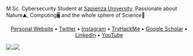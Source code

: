 M.Sc. Cybersecurity Student at [Sapienza University](https://www.uniroma1.it/). Passionate about Nature⛰️, Computing🖥️ and the whole sphere of Science🔭  
<p align="center">
  <a href="https://www.edoardoottavianelli.it" target="_blank">Personal Website</a> •
  <a href="https://twitter.com/edoardottt2" target="_blank">Twitter</a> •
  <a href="https://instagram.com/edoardottt" target="_blank">Instagram</a> •
  <a href="https://tryhackme.com/p/edoardottt" target="_blank">TryHackMe</a> •
  <a href="https://scholar.google.com/citations?user=Lz9bArIAAAAJ" target="_blank">Google Scholar</a> •
  <a href="https://www.linkedin.com/in/edoardoottavianelli/" target="_blank">LinkedIn</a> •
  <a href="https://www.youtube.com/channel/UCBoJMSbkCGdardyMyuYNyHA" target="_blank">YouTube</a>
</p>
<!--
[![edoardottt's GitHub stats](https://github-readme-stats.vercel.app/api?username=edoardottt)](https://github.com/anuraghazra/github-readme-stats)
-->

<a href="https://github.com/edoardottt">
  <img align="center" src="https://github-readme-stats.vercel.app/api?username=edoardottt&count_private=true&show_icons=true&theme=chartreuse-light" />
</a>
<a href="https://github.com/edoardottt">
  <img align="center" src="https://github-readme-stats.vercel.app/api/top-langs/?username=edoardottt&layout=compact&theme=chartreuse-light&langs_count=8" />
</a>
